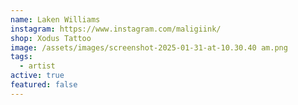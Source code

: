 ```yaml
---
name: Laken Williams
instagram: https://www.instagram.com/maligiink/
shop: Xodus Tattoo
image: /assets/images/screenshot-2025-01-31-at-10.30.40 am.png
tags:
  - artist
active: true
featured: false
---
```

